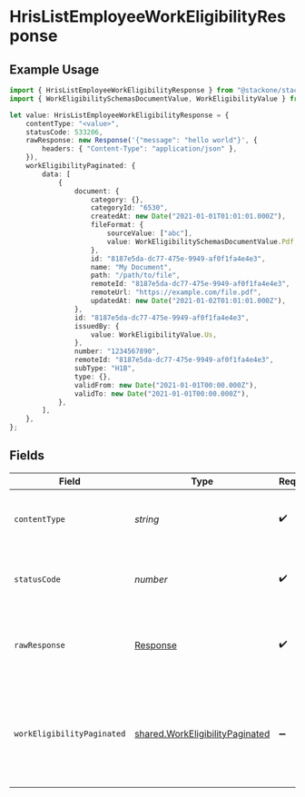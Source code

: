 # HrisListEmployeeWorkEligibilityResponse

## Example Usage

```typescript
import { HrisListEmployeeWorkEligibilityResponse } from "@stackone/stackone-client-ts/sdk/models/operations";
import { WorkEligibilitySchemasDocumentValue, WorkEligibilityValue } from "@stackone/stackone-client-ts/sdk/models/shared";

let value: HrisListEmployeeWorkEligibilityResponse = {
    contentType: "<value>",
    statusCode: 533206,
    rawResponse: new Response('{"message": "hello world"}', {
        headers: { "Content-Type": "application/json" },
    }),
    workEligibilityPaginated: {
        data: [
            {
                document: {
                    category: {},
                    categoryId: "6530",
                    createdAt: new Date("2021-01-01T01:01:01.000Z"),
                    fileFormat: {
                        sourceValue: ["abc"],
                        value: WorkEligibilitySchemasDocumentValue.Pdf,
                    },
                    id: "8187e5da-dc77-475e-9949-af0f1fa4e4e3",
                    name: "My Document",
                    path: "/path/to/file",
                    remoteId: "8187e5da-dc77-475e-9949-af0f1fa4e4e3",
                    remoteUrl: "https://example.com/file.pdf",
                    updatedAt: new Date("2021-01-02T01:01:01.000Z"),
                },
                id: "8187e5da-dc77-475e-9949-af0f1fa4e4e3",
                issuedBy: {
                    value: WorkEligibilityValue.Us,
                },
                number: "1234567890",
                remoteId: "8187e5da-dc77-475e-9949-af0f1fa4e4e3",
                subType: "H1B",
                type: {},
                validFrom: new Date("2021-01-01T00:00.000Z"),
                validTo: new Date("2021-01-01T00:00.000Z"),
            },
        ],
    },
};
```

## Fields

| Field                                                                                     | Type                                                                                      | Required                                                                                  | Description                                                                               |
| ----------------------------------------------------------------------------------------- | ----------------------------------------------------------------------------------------- | ----------------------------------------------------------------------------------------- | ----------------------------------------------------------------------------------------- |
| `contentType`                                                                             | *string*                                                                                  | :heavy_check_mark:                                                                        | HTTP response content type for this operation                                             |
| `statusCode`                                                                              | *number*                                                                                  | :heavy_check_mark:                                                                        | HTTP response status code for this operation                                              |
| `rawResponse`                                                                             | [Response](https://developer.mozilla.org/en-US/docs/Web/API/Response)                     | :heavy_check_mark:                                                                        | Raw HTTP response; suitable for custom response parsing                                   |
| `workEligibilityPaginated`                                                                | [shared.WorkEligibilityPaginated](../../../sdk/models/shared/workeligibilitypaginated.md) | :heavy_minus_sign:                                                                        | The work eligibility of the employee with the given identifier were retrieved.            |